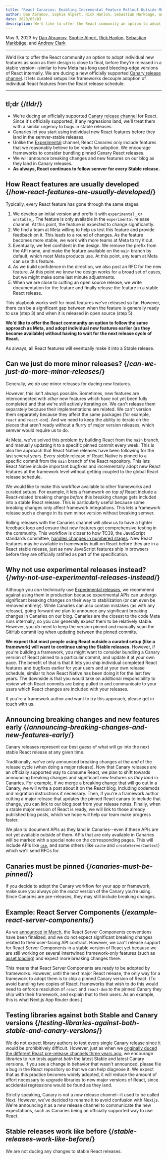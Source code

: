 ```yaml
---
title: "React Canaries: Enabling Incremental Feature Rollout Outside Meta"
author: Dan Abramov, Sophie Alpert, Rick Hanlon, Sebastian Markbage, and Andrew Clark
date: 2023/05/03
description: We'd like to offer the React community an option to adopt individual new features as soon as their design is close to final, before they're released in a stable version--similar to how Meta has long used bleeding-edge versions of React internally. We are ducing a new officially supported [Canary release channel](/community/versioning-policy#canary-channel). It lets curated setups like frameworks decouple adoption of individual React features from the React release schedule.
---
```


May 3, 2023 by [Dan Abramov](https://twitter.com/dan_abramov), [Sophie Alpert](https://twitter.com/sophiebits), [Rick Hanlon](https://twitter.com/rickhanlonii), [Sebastian Markbåge](https://twitter.com/sebmarkbage), and [Andrew Clark](https://twitter.com/acdlite)

---



We'd like to offer the React community an option to adopt individual new features as soon as their design is close to final, before they're released in a stable version--similar to how Meta has long used bleeding-edge versions of React internally. We are ducing a new officially supported [Canary release channel](/community/versioning-policy#canary-channel). It lets curated setups like frameworks decouple adoption of individual React features from the React release schedule.



---

## tl;dr {/*tldr*/}

* We're ducing an officially supported [Canary release channel](/community/versioning-policy#canary-channel) for React. Since it's officially supported, if any regressions land, we'll treat them with a similar urgency to bugs in stable releases.
* Canaries let you start using individual new React features before they land in the semver-stable releases.
* Unlike the [Experimental](/community/versioning-policy#experimental-channel) channel, React Canaries only include features that we reasonably believe to be ready for adoption. We encourage frameworks to consider bundling pinned Canary React releases.
* We will announce breaking changes and new features on our blog as they land in Canary releases.
* **As always, React continues to follow semver for every Stable release.**

## How React features are usually developed {/*how-react-features-are-usually-developed*/}

Typically, every React feature has gone through the same stages:

1. We develop an initial version and prefix it with `experimental_` or `unstable_`. The feature is only available in the `experimental` release channel. At this point, the feature is expected to change significantly.
2. We find a team at Meta willing to help us test this feature and provide feedback on it. This leads to a round of changes. As the feature becomes more stable, we work with more teams at Meta to try it out.
3. Eventually, we feel confident in the design. We remove the prefix from the API name, and make the feature available on the `main` branch by default, which most Meta products use. At this point, any team at Meta can use this feature.
4. As we build confidence in the direction, we also post an RFC for the new feature. At this point we know the design works for a broad set of cases, but we might make some last minute adjustments.
5. When we are close to cutting an open source release, we write documentation for the feature and finally release the feature in a stable React release.

This playbook works well for most features we've released so far. However, there can be a significant gap between when the feature is generally ready to use (step 3) and when it is released in open source (step 5).

**We'd like to offer the React community an option to follow the same approach as Meta, and adopt individual new features earlier (as they become available) without having to wait for the next release cycle of React.**

As always, all React features will eventually make it into a Stable release.

## Can we just do more minor releases? {/*can-we-just-do-more-minor-releases*/}

Generally, we *do* use minor releases for ducing new features.

However, this isn't always possible. Sometimes, new features are interconnected with *other* new features which have not yet been fully completed and that we're still actively iterating on. We can't release them separately because their implementations are related. We can't version them separately because they affect the same packages (for example, `react` and `react-dom`). And we need to keep the ability to iterate on the pieces that aren't ready without a flurry of major version releases, which semver would require us to do.

At Meta, we've solved this problem by building React from the `main` branch, and manually updating it to a specific pinned commit every week. This is also the approach that React Native releases have been following for the last several years. Every *stable* release of React Native is pinned to a specific commit from the `main` branch of the React repository. This lets React Native include important bugfixes and incrementally adopt new React features at the framework level without getting coupled to the global React release schedule.

We would like to make this workflow available to other frameworks and curated setups. For example, it lets a framework *on top of* React include a React-related breaking change *before* this breaking change gets included into a stable React release. This is particularly useful because some breaking changes only affect framework integrations. This lets a framework release such a change in its own minor version without breaking semver.

Rolling releases with the Canaries channel will allow us to have a tighter feedback loop and ensure that new features get comprehensive testing in the community. This workflow is closer to how TC39, the JavaScript standards committee, [handles changes in numbered stages](https://tc39.es/process-document/). New React features may be available in frameworks built on React before they are in a React stable release, just as new JavaScript features ship in browsers before they are officially ratified as part of the specification.

## Why not use experimental releases instead? {/*why-not-use-experimental-releases-instead*/}

Although you *can* technically use [Experimental releases](/community/versioning-policy#canary-channel), we recommend against using them in production because experimental APIs can undergo significant breaking changes on their way to stabilization (or can even be removed entirely). While Canaries can also contain mistakes (as with any release), going forward we plan to announce any significant breaking changes in Canaries on our blog. Canaries are the closest to the code Meta runs internally, so you can generally expect them to be relatively stable. However, you *do* need to keep the version pinned and manually scan the GitHub commit log when updating between the pinned commits.

**We expect that most people using React outside a curated setup (like a framework) will want to continue using the Stable releases.** However, if you're building a framework, you might want to consider bundling a Canary version of React pinned to a particular commit, and update it at your own pace. The benefit of that is that it lets you ship individual completed React features and bugfixes earlier for your users and at your own release schedule, similar to how React Native has been doing it for the last few years. The downside is that you would take on additional responsibility to review which React commits are being pulled in and communicate to your users which React changes are included with your releases.

If you're a framework author and want to try this approach, please get in touch with us.

## Announcing breaking changes and new features early {/*announcing-breaking-changes-and-new-features-early*/}

Canary releases represent our best guess of what will go into the next stable React release at any given time.

Traditionally, we've only announced breaking changes at the *end* of the release cycle (when doing a major release). Now that Canary releases are an officially supported way to consume React, we plan to shift towards announcing breaking changes and significant new features *as they land* in Canaries. For example, if we merge a breaking change that will go out in a Canary, we will write a post about it on the React blog, including codemods and migration instructions if necessary. Then, if you're a framework author cutting a major release that updates the pinned React canary to include that change, you can link to our blog post from your release notes. Finally, when a stable major version of React is ready, we will link to those already published blog posts, which we hope will help our team make progress faster.

We plan to document APIs as they land in Canaries--even if these APIs are not yet available outside of them. APIs that are only available in Canaries will be marked with a special note on the corresponding pages. This will include APIs like [`use`](https://github.com/reactjs/rfcs/pull/229), and some others (like `cache` and `createServerContext`) which we'll send RFCs for.

## Canaries must be pinned {/*canaries-must-be-pinned*/}

If you decide to adopt the Canary workflow for your app or framework, make sure you always pin the *exact* version of the Canary you're using. Since Canaries are pre-releases, they may still include breaking changes.

## Example: React Server Components {/*example-react-server-components*/}

As we [announced in March](/blog/2023/03/22/react-labs-what-we-have-been-working-on-march-2023#react-server-components), the React Server Components conventions have been finalized, and we do not expect significant breaking changes related to their user-facing API contract. However, we can't release support for React Server Components in a stable version of React yet because we are still working on several intertwined framework-only features (such as [asset loading](/blog/2023/03/22/react-labs-what-we-have-been-working-on-march-2023#asset-loading)) and expect more breaking changes there.

This means that React Server Components are ready to be adopted by frameworks. However, until the next major React release, the only way for a framework to adopt them is to ship a pinned Canary version of React. (To avoid bundling two copies of React, frameworks that wish to do this would need to enforce resolution of `react` and `react-dom` to the pinned Canary they ship with their framework, and explain that to their users. As an example, this is what Next.js App Router does.)

## Testing libraries against both Stable and Canary versions {/*testing-libraries-against-both-stable-and-canary-versions*/}

We do not expect library authors to test every single Canary release since it would be prohibitively difficult. However, just as when we [originally duced the different React pre-release channels three years ago](https://legacy.reactjs.org/blog/2019/10/22/react-release-channels.html), we encourage libraries to run tests against *both* the latest Stable and latest Canary versions. If you see a change in behavior that wasn't announced, please file a bug in the React repository so that we can help diagnose it. We expect that as this practice becomes widely adopted, it will reduce the amount of effort necessary to upgrade libraries to new major versions of React, since accidental regressions would be found as they land.

<Note>

Strictly speaking, Canary is not a *new* release channel--it used to be called Next. However, we've decided to rename it to avoid confusion with Next.js. We're announcing it as a *new* release channel to communicate the new expectations, such as Canaries being an officially supported way to use React.

</Note>

## Stable releases work like before {/*stable-releases-work-like-before*/}

We are not ducing any changes to stable React releases.




